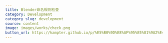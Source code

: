 ```yaml
---
title: Blender命名规则检查
category: Development
category_slug: development
source: content
image: images/works/check.png
button_url: https://kampter.github.io/p/%E5%B0%9D%E8%AF%95%E5%81%9A2%E4%B8%AAblender%E6%8F%92%E4%BB%B6/
---
```




